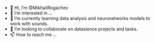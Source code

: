 - 👋 Hi, I’m @MikhailRogachev
- 👀 I’m interested in ...
- 🌱 I’m currently learning data analysis and neuronetworks models to work with sounds.
- 💞️ I’m looking to collaborate on datasience projects and tasks.
- 📫 How to reach me ...

<!---
MikhailRogachev/MikhailRogachev is a ✨ special ✨ repository because its `README.md` (this file) appears on your GitHub profile.
You can click the Preview link to take a look at your changes.
--->
